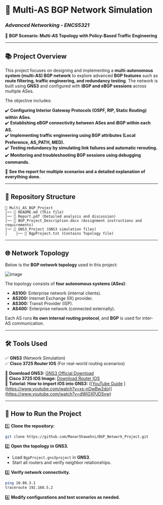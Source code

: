 # 📌 Multi-AS BGP Network Simulation

### *Advanced Networking - ENCS5321*
🚀 **BGP Scenario: Multi-AS Topology with Policy-Based Traffic Engineering**

---

## 📚 **Project Overview**
This project focuses on designing and implementing a **multi-autonomous system (multi-AS) BGP network** to explore advanced **BGP features** such as **route filtering, traffic engineering, and redundancy testing**. The network is built using **GNS3** and configured with **iBGP and eBGP sessions** across multiple ASes.

The objective includes:

✔️ **Configuring Interior Gateway Protocols (OSPF, RIP, Static Routing) within ASes.**  
✔️ **Establishing eBGP connectivity between ASes and iBGP within each AS.**  
✔️ **Implementing traffic engineering using BGP attributes (Local Preference, AS_PATH, MED).**  
✔️ **Testing redundancy by simulating link failures and automatic rerouting.**  
✔️ **Monitoring and troubleshooting BGP sessions using debugging commands.**  

📌 **See the report for multiple scenarios and a detailed explanation of everything done.**

---

## 📂 **Repository Structure**
```
📂 Multi_AS_BGP_Project
│── 📝 README.md (This file)
│── 📝 Report.pdf (Detailed analysis and discussion)
│── 📝 BGP_Project_Description.docx (Assignment instructions and requirements)
│── 📁 GNS3_Project (GNS3 simulation files)
│    │── 📝 BgpProject.txt (Contains Topology file)
```

---

## 🌐 **Network Topology**
Below is the **BGP network topology** used in this project:

![image](https://github.com/user-attachments/assets/7a76cf38-29d4-417d-8d2b-2ff1debc1d0c)

The topology consists of **four autonomous systems (ASes)**:
- **AS100:** Enterprise network (internal clients).
- **AS200:** Internet Exchange (IX) provider.
- **AS300:** Transit Provider (ISP).
- **AS400:** Enterprise network (connected externally).

Each AS runs **its own internal routing protocol**, and **BGP** is used for inter-AS communication.

---

## 🛠️ **Tools Used**
✅ **GNS3** (Network Simulation)  
✅ **Cisco 3725 Router IOS** (For real-world routing scenarios)   

📌 **Download GNS3:** [GNS3 Official Download](https://www.gns3.com/software/download)  
📌 **Cisco 3725 IOS Image:** [Download Router IOS](https://drive.google.com/file/d/1nkmoPEpnq-h-yPTBXmQKfPQUEqGA6ZHz/view)  
📌 **Tutorial: How to import IOS into GNS3:** [[[YouTube Guide](https://www.youtube.com/watch?v=nBw4lsxE0-s)  ](https://www.youtube.com/watch?v=xs-nDwBw2do)](https://www.youtube.com/watch?v=dWlGXPJDSvw) 

---

## 📝 **How to Run the Project**
1️⃣ **Clone the repository:**
```bash
git clone https://github.com/ManarShawahni/BGP_Network_Project.git
```

2️⃣ **Open the topology in GNS3.**  
- Load `BgpProject.gns3project` in **GNS3**.
- Start all routers and verify neighbor relationships.
  
3️⃣  **Verify network connectivity.**  
```bash
ping 10.86.3.1
traceroute 192.168.5.2
```

4️⃣ **Modify configurations and test scenarios as needed.**



